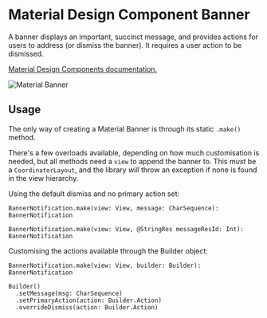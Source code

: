 # Material Design Component Banner

A banner displays an important, succinct message, and provides actions for users to address (or dismiss the banner). It requires a user action to be dismissed.

[Material Design Components documentation.](https://material.io/design/components/banners.html)

![Material Banner](https://i.imgur.com/jMd25GE.gif)

## Usage
The only way of creating a Material Banner is through its static `.make()` method.

There's a few overloads available, depending on how much customisation is needed, but all methods need a `view` to append the banner to. This *must* be a `CoordinatorLayout`, and the library *will* throw an exception if none is found in the view hierarchy.

Using the default dismiss and no primary action set:

```
BannerNotification.make(view: View, message: CharSequence): BannerNotification

BannerNotification.make(view: View, @StringRes messageResId: Int): BannerNotification
```

Customising the actions available through the Builder object:

```
BannerNotification.make(view: View, builder: Builder): BannerNotification

Builder()
  .setMessage(msg: CharSequence)
  .setPrimaryAction(action: Builder.Action)
  .overrideDismiss(action: Builder.Action)
```
